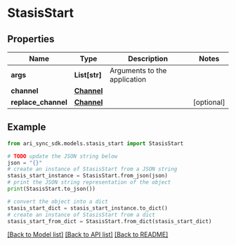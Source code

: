 # StasisStart


## Properties

Name | Type | Description | Notes
------------ | ------------- | ------------- | -------------
**args** | **List[str]** | Arguments to the application | 
**channel** | [**Channel**](Channel.md) |  | 
**replace_channel** | [**Channel**](Channel.md) |  | [optional] 

## Example

```python
from ari_sync_sdk.models.stasis_start import StasisStart

# TODO update the JSON string below
json = "{}"
# create an instance of StasisStart from a JSON string
stasis_start_instance = StasisStart.from_json(json)
# print the JSON string representation of the object
print(StasisStart.to_json())

# convert the object into a dict
stasis_start_dict = stasis_start_instance.to_dict()
# create an instance of StasisStart from a dict
stasis_start_from_dict = StasisStart.from_dict(stasis_start_dict)
```
[[Back to Model list]](../README.md#documentation-for-models) [[Back to API list]](../README.md#documentation-for-api-endpoints) [[Back to README]](../README.md)


